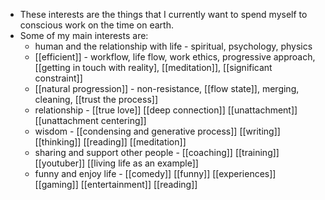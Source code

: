 - These interests are the things that I currently want to spend myself to conscious work on the time on earth.
- Some of my main interests are: 
    - human and the relationship with life - spiritual, psychology, physics
    - [[efficient]] - workflow, life flow, work ethics, progressive approach, [[getting in touch with reality], [[meditation]], [[significant constraint]]
    - [[natural progression]]  - non-resistance, [[flow state]], merging, cleaning, [[trust the process]] 
    - relationship - [[true love]] [[deep connection]] [[unattachment]] [[unattachment centering]]
    - wisdom - [[condensing and generative process]] [[writing]] [[thinking]] [[reading]] [[meditation]]
    - sharing and support other people - [[coaching]] [[training]] [[youtuber]] [[living life as an example]]
    - funny and enjoy life - [[comedy]] [[funny]] [[experiences]] [[gaming]] [[entertainment]] [[reading]]

